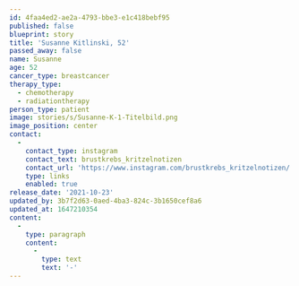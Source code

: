 ```yaml
---
id: 4faa4ed2-ae2a-4793-bbe3-e1c418bebf95
published: false
blueprint: story
title: 'Susanne Kitlinski, 52'
passed_away: false
name: Susanne
age: 52
cancer_type: breastcancer
therapy_type:
  - chemotherapy
  - radiationtherapy
person_type: patient
image: stories/s/Susanne-K-1-Titelbild.png
image_position: center
contact:
  -
    contact_type: instagram
    contact_text: brustkrebs_kritzelnotizen
    contact_url: 'https://www.instagram.com/brustkrebs_kritzelnotizen/'
    type: links
    enabled: true
release_date: '2021-10-23'
updated_by: 3b7f2d63-0aed-4ba3-824c-3b1650cef8a6
updated_at: 1647210354
content:
  -
    type: paragraph
    content:
      -
        type: text
        text: '-'
---
```

